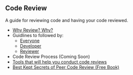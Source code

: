 ## Code Review

A guide for reviewing code and having your code reviewed.

- [Why Review? Why?](https://github.com/coderaga/mentor/blob/master/code-review/why-review.md "Why Review")
- Guidlines to followed by:
  - [Everyone](https://github.com/coderaga/mentor/blob/master/code-review/everyone.md "Everyone")
  - [Developer](https://github.com/coderaga/mentor/blob/master/code-review/developer.md "Developer")
  - [Reviewer](https://github.com/coderaga/mentor/blob/master/code-review/reviewer.md "Reviewer")
- Code Review Process (Coming Soon)
- [Tools that will help you conduct code reviews](https://github.com/coderaga/mentor/blob/master/code-review/tools-for-code-review.md)
- [Best Kept Secrets of Peer Code Review (Free Book)](http://smartbear.com/SmartBear/media/pdfs/best-kept-secrets-of-peer-code-review.pdf "SmartBear")
